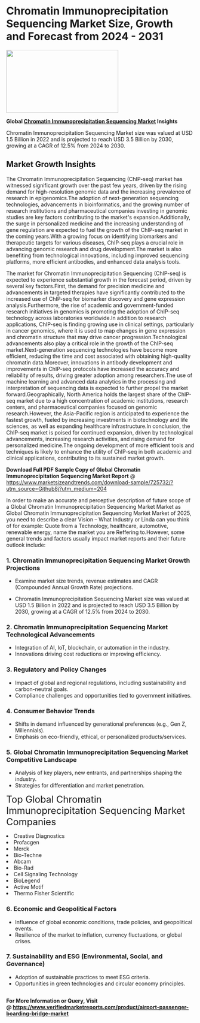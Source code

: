 <H1>Chromatin Immunoprecipitation Sequencing Market Size, Growth and Forecast from 2024 - 2031</H1><img class="aligncenter size-medium wp-image-584254" src="https://thirdeyenews.in/wp-content/uploads/2024/09/Global-Market-Research-300x168.jpeg" alt="" width="300" height="168" /><p><strong>Global&nbsp;<a href="https://www.marketsizeandtrends.com/download-sample/725732/?utm_source=Github8j?utm_medium=204">Chromatin Immunoprecipitation Sequencing Market</a> Insights</strong></p><p>Chromatin Immunoprecipitation Sequencing Market size was valued at USD 1.5 Billion in 2022 and is projected to reach USD 3.5 Billion by 2030, growing at a CAGR of 12.5% from 2024 to 2030.</p><p><h2>Market Growth Insights</h2> <p>The Chromatin Immunoprecipitation Sequencing (ChIP-seq) market has witnessed significant growth over the past few years, driven by the rising demand for high-resolution genomic data and the increasing prevalence of research in epigenomics.The adoption of next-generation sequencing technologies, advancements in bioinformatics, and the growing number of research institutions and pharmaceutical companies investing in genomic studies are key factors contributing to the market's expansion.Additionally, the surge in personalized medicine and the increasing understanding of gene regulation are expected to fuel the growth of the ChIP-seq market in the coming years.With a growing focus on identifying biomarkers and therapeutic targets for various diseases, ChIP-seq plays a crucial role in advancing genomic research and drug development.The market is also benefiting from technological innovations, including improved sequencing platforms, more efficient antibodies, and enhanced data analysis tools.</p> <p>The market for Chromatin Immunoprecipitation Sequencing (ChIP-seq) is expected to experience substantial growth in the forecast period, driven by several key factors.First, the demand for precision medicine and advancements in targeted therapies have significantly contributed to the increased use of ChIP-seq for biomarker discovery and gene expression analysis.Furthermore, the rise of academic and government-funded research initiatives in genomics is promoting the adoption of ChIP-seq technology across laboratories worldwide.In addition to research applications, ChIP-seq is finding growing use in clinical settings, particularly in cancer genomics, where it is used to map changes in gene expression and chromatin structure that may drive cancer progression.Technological advancements also play a critical role in the growth of the ChIP-seq market.Next-generation sequencing technologies have become more efficient, reducing the time and cost associated with obtaining high-quality chromatin data.Moreover, innovations in antibody development and improvements in ChIP-seq protocols have increased the accuracy and reliability of results, driving greater adoption among researchers.The use of machine learning and advanced data analytics in the processing and interpretation of sequencing data is expected to further propel the market forward.Geographically, North America holds the largest share of the ChIP-seq market due to a high concentration of academic institutions, research centers, and pharmaceutical companies focused on genomic research.However, the Asia-Pacific region is anticipated to experience the fastest growth, fueled by increasing investments in biotechnology and life sciences, as well as expanding healthcare infrastructure.In conclusion, the ChIP-seq market is poised for continued expansion, driven by technological advancements, increasing research activities, and rising demand for personalized medicine.The ongoing development of more efficient tools and techniques is likely to enhance the utility of ChIP-seq in both academic and clinical applications, contributing to its sustained market growth.</p> <p><span class=""><strong>Download Full PDF Sample Copy of Global Chromatin Immunoprecipitation Sequencing Market Report</strong> @ <a href="https://www.marketsizeandtrends.com/download-sample/725732/?utm_source=Github8j?utm_medium=204" target="_blank">https://www.marketsizeandtrends.com/download-sample/725732/?utm_source=Github8j?utm_medium=204</a></span></p><p>In order to make an accurate and perceptive description of future scope of a Global&nbsp;Chromatin Immunoprecipitation Sequencing Market Market as Global&nbsp;Chromatin Immunoprecipitation Sequencing Market Market of 2025, you need to describe a clear Vision &ndash; What Industry or Linda can you think of for example: Quote from a Technology, healthcare, automotive, renewable energy, name the market you are Reffering to.However, some general trends and factors usually impact market reports and their future outlook include:</p><h3>1.&nbsp;<strong>Chromatin Immunoprecipitation Sequencing Market Growth Projections</strong></h3><ul><li>Examine market size trends, revenue estimates and CAGR (Compounded Annual Growth Rate) projections.</li><li><p>Chromatin Immunoprecipitation Sequencing Market size was valued at USD 1.5 Billion in 2022 and is projected to reach USD 3.5 Billion by 2030, growing at a CAGR of 12.5% from 2024 to 2030.</p></li></ul><h3>2.&nbsp;<strong>Chromatin Immunoprecipitation Sequencing Market Technological Advancements</strong></h3><ul><li>Integration of AI, IoT, blockchain, or automation in the industry.</li><li>Innovations driving cost reductions or improving efficiency.</li></ul><h3>3.&nbsp;<strong>Regulatory and Policy Changes</strong></h3><ul><li>Impact of global and regional regulations, including sustainability and carbon-neutral goals.</li><li>Compliance challenges and opportunities tied to government initiatives.</li></ul><h3>4.&nbsp;<strong>Consumer Behavior Trends</strong></h3><ul><li>Shifts in demand influenced by generational preferences (e.g., Gen Z, Millennials).</li><li>Emphasis on eco-friendly, ethical, or personalized products/services.</li></ul><h3>5.&nbsp;<strong>Global Chromatin Immunoprecipitation Sequencing Market Competitive Landscape</strong></h3><ul><li>Analysis of key players, new entrants, and partnerships shaping the industry.</li><li>Strategies for differentiation and market penetration.</li></ul><p data-pm-slice="1 1 []"><span style="color: inherit; font-family: inherit; font-size: 25px;">Top Global Chromatin Immunoprecipitation Sequencing Market Companies</span></p><div class="" data-test-id=""><p><li>Creative Diagnostics</li><li> Profacgen</li><li> Merck</li><li> Bio-Techne</li><li> Abcam</li><li> Bio-Rad</li><li> Cell Signaling Technology</li><li> BioLegend</li><li> Active Motif</li><li> Thermo Fisher Scientific</li></p></div><h3>6.&nbsp;<strong>Economic and Geopolitical Factors</strong></h3><ul><li>Influence of global economic conditions, trade policies, and geopolitical events.</li><li>Resilience of the market to inflation, currency fluctuations, or global crises.</li></ul><h3>7.&nbsp;<strong>Sustainability and ESG (Environmental, Social, and Governance)</strong></h3><ul><li>Adoption of sustainable practices to meet ESG criteria.</li><li>Opportunities in green technologies and circular economy principles.</li></ul><h2><strong style="font-size: 14px;">For More Information or Query, Visit @&nbsp;</strong><a style="background-color: #ffffff; font-size: 14px;" href="https://www.marketsizeandtrends.com/report/chromatin-immunoprecipitation-sequencing-market/" target="_blank">https://www.verifiedmarketreports.com/product/airport-passenger-boarding-bridge-market</a></h2>